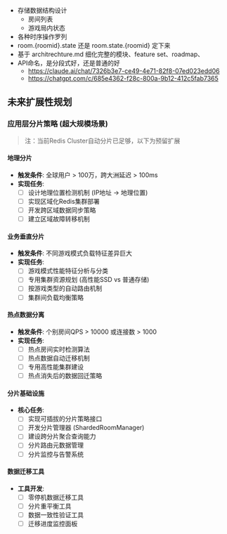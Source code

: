 - 存储数据结构设计
  - 房间列表
  - 游戏局内状态
- 各种时序操作罗列
- room.{roomid}.state 还是 room.state.{roomid} 定下来
- 基于 architrechture.md 细化完整的模块、feature set、roadmap、
- API命名，是分段式好，还是普通的好 
  - https://claude.ai/chat/7326b3e7-ce49-4e71-82f8-07ed023edd06
  - https://chatgpt.com/c/685e4362-f28c-800a-9b12-412c5fab7365

## 未来扩展性规划

### 应用层分片策略 (超大规模场景)
> 注：当前Redis Cluster自动分片已足够，以下为预留扩展

#### 地理分片
- **触发条件**: 全球用户 > 100万，跨大洲延迟 > 100ms
- **实现任务**:
  - [ ] 设计地理位置检测机制 (IP地址 → 地理位置)
  - [ ] 实现区域化Redis集群部署
  - [ ] 开发跨区域数据同步策略
  - [ ] 建立区域故障转移机制

#### 业务垂直分片
- **触发条件**: 不同游戏模式负载特征差异巨大
- **实现任务**:
  - [ ] 游戏模式性能特征分析与分类
  - [ ] 专用集群资源规划 (高性能SSD vs 普通存储)
  - [ ] 按游戏类型的自动路由机制
  - [ ] 集群间负载均衡策略

#### 热点数据分离
- **触发条件**: 个别房间QPS > 10000 或连接数 > 1000
- **实现任务**:
  - [ ] 热点房间实时检测算法
  - [ ] 热点数据自动迁移机制
  - [ ] 专用高性能集群建设
  - [ ] 热点消失后的数据回迁策略

#### 分片基础设施
- **核心任务**:
  - [ ] 实现可插拔的分片策略接口
  - [ ] 开发分片管理器 (ShardedRoomManager)
  - [ ] 建设跨分片聚合查询能力
  - [ ] 分片路由元数据管理
  - [ ] 分片监控与告警系统

#### 数据迁移工具
- **工具开发**:
  - [ ] 零停机数据迁移工具
  - [ ] 分片重平衡工具
  - [ ] 数据一致性验证工具
  - [ ] 迁移进度监控面板